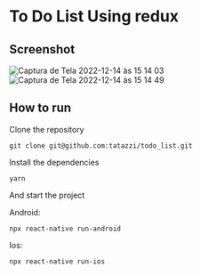 # To Do List Using redux 
## Screenshot
![Captura de Tela 2022-12-14 às 15 14 03](https://user-images.githubusercontent.com/98065482/207674773-f7c37696-a015-4dfb-844e-9eaa0dcc4220.png)
![Captura de Tela 2022-12-14 às 15 14 49](https://user-images.githubusercontent.com/98065482/207674786-c867be43-08c3-4c08-9f05-6dbd01f3f764.png)
## How to run

Clone the repository
```
git clone git@github.com:tatazzi/todo_list.git
```
Install the dependencies 
```
yarn
```
And start the project

Android:
```
npx react-native run-android
```
Ios:
```
npx react-native run-ios 
```


